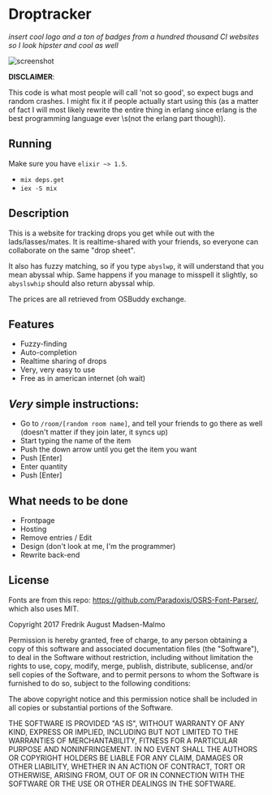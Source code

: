 # Droptracker

_insert cool logo and a ton of badges from a hundred thousand CI websites so I look hipster and cool as well_

![screenshot](https://i.imgur.com/1fhEaiX.png)

**DISCLAIMER**:

This code is what most people will call 'not so good', so expect bugs and random crashes. I might fix it if people actually start using this
(as a matter of fact I will most likely rewrite the entire thing in erlang since erlang is the best programming language ever \s(not the erlang part though)).

## Running

Make sure you have `elixir ~> 1.5`.

- `mix deps.get`
- `iex -S mix`

## Description

This is a website for tracking drops you get while out with the lads/lasses/mates. It is realtime-shared with your friends, so everyone can collaborate on the same "drop sheet".

It also has fuzzy matching, so if you type `abyslwp`, it will understand that you mean abyssal whip. Same happens if you manage to misspell it slightly, so `abyslswhip` should also return abyssal whip.

The prices are all retrieved from OSBuddy exchange.

## Features

- Fuzzy-finding
- Auto-completion
- Realtime sharing of drops
- Very, very easy to use
- Free as in american internet (oh wait)

## *Very* simple instructions:

- Go to `/room/[random room name]`, and tell your friends to go there as well (doesn't matter if they join later, it syncs up)
- Start typing the name of the item
- Push the down arrow until you get the item you want
- Push [Enter]
- Enter quantity
- Push [Enter]

## What needs to be done

- Frontpage
- Hosting
- Remove entries / Edit
- Design (don't look at me, I'm the programmer)
- Rewrite back-end

## License

Fonts are from this repo: https://github.com/Paradoxis/OSRS-Font-Parser/, which also uses MIT.

Copyright 2017 Fredrik August Madsen-Malmo

Permission is hereby granted, free of charge, to any person obtaining a copy of this software and associated documentation files (the "Software"), to deal in the Software without restriction, including without limitation the rights to use, copy, modify, merge, publish, distribute, sublicense, and/or sell copies of the Software, and to permit persons to whom the Software is furnished to do so, subject to the following conditions:

The above copyright notice and this permission notice shall be included in all copies or substantial portions of the Software.

THE SOFTWARE IS PROVIDED "AS IS", WITHOUT WARRANTY OF ANY KIND, EXPRESS OR IMPLIED, INCLUDING BUT NOT LIMITED TO THE WARRANTIES OF MERCHANTABILITY, FITNESS FOR A PARTICULAR PURPOSE AND NONINFRINGEMENT. IN NO EVENT SHALL THE AUTHORS OR COPYRIGHT HOLDERS BE LIABLE FOR ANY CLAIM, DAMAGES OR OTHER LIABILITY, WHETHER IN AN ACTION OF CONTRACT, TORT OR OTHERWISE, ARISING FROM, OUT OF OR IN CONNECTION WITH THE SOFTWARE OR THE USE OR OTHER DEALINGS IN THE SOFTWARE.

